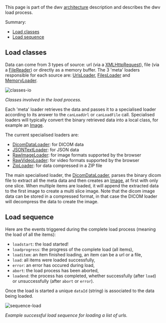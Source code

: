 This page is part of the dwv [architecture](./tutorial-architecture.html) description and
describes the dwv load process.

Summary:

- [Load classes](#load-classes)
- [Load sequence](#load-sequence)

## Load classes

Data can come from 3 types of source: url (via a [XMLHttpRequest](https://developer.mozilla.org/en-US/docs/Web/API/XMLHttpRequest)), file (via a [FileReader](https://developer.mozilla.org/en-US/docs/Web/API/FileReader)) or directly as a memory buffer. The 3 'meta' loaders responsible for each source are: [UrlsLoader](./UrlsLoader.html), [FilesLoader](./FilesLoader.html) and [MemoryLoader](./MemoryLoader.html).

![classes-io](classes-io.png)

*Classes involved in the load process.*

Each 'meta' loader retrieves the data and passes it to a specialised loader according
to its answer to the `canLoadUrl` or `canLoadFile` call. Specialised loaders will
typically convert the binary retrieved data into a local class, for example an [Image](./Image.html).

The current specialised loaders are:

- [DicomDataLoader](./DicomDataLoader.html): for DICOM data
- [JSONTextLoader](./JSONTextLoader.html): for JSON data
- [RawImageLoader](./RawImageLoader.html): for image formats supported by the browser
- [RawVideoLoader](./RawVideoLoader.html): for video formats supported by the browser
- [ZipLoader](./ZipLoader.html): for data compressed in a ZIP file

The main specialised loader, the [DicomDataLoader](./DicomDataLoader.html), parses the binary dicom file
to extract all the meta data and then creates an [Image](./Image.html), at first with only one slice.
When multiple items are loaded, it will append the extracted data to the first image to create a multi slice
image. Note that the dicom image data can be stored in a compressed format, in that case the DICOM loader will
decompress the data to create the image.

## Load sequence

Here are the events triggered during the complete load process (meaning the load of all the items):

- `loadstart`: the load started!
- `loadprogress`: the progress of the complete load (all items),
- `loaditem`: an item finished loading, an item can be a url or a file,
- `load`: all items were loaded successfully,
- `error`: an error has occured during load,
- `abort`: the load process has been aborted,
- `loadend`: the process has completed, whether successfully (after `load`) or unsuccessfully (after `abort` or `error`).

Once the load is started a unique `dataId` (string) is associated to the data being loaded.

![sequence-load](sequence-load.png)

*Example successful load sequence for loading a list of urls.*
